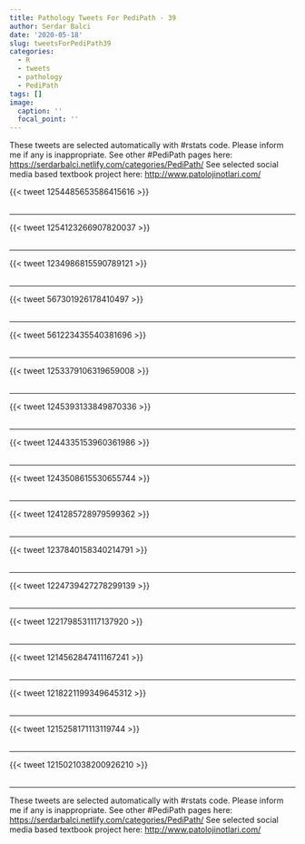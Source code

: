 ```yaml
---
title: Pathology Tweets For PediPath - 39
author: Serdar Balci
date: '2020-05-18'
slug: tweetsForPediPath39
categories:
  - R
  - tweets
  - pathology
  - PediPath
tags: []
image:
  caption: ''
  focal_point: ''
---
```



These tweets are selected automatically with #rstats code. Please inform me if any is inappropriate.
See other #PediPath pages here: https://serdarbalci.netlify.com/categories/PediPath/ 
See selected social media based textbook project here: http://www.patolojinotlari.com/

{{< tweet 1254485653586415616 >}}
<br>
<br>
<hr>
{{< tweet 1254123266907820037 >}}
<br>
<br>
<hr>
{{< tweet 1234986815590789121 >}}
<br>
<br>
<hr>
{{< tweet 567301926178410497 >}}
<br>
<br>
<hr>
{{< tweet 561223435540381696 >}}
<br>
<br>
<hr>
{{< tweet 1253379106319659008 >}}
<br>
<br>
<hr>
{{< tweet 1245393133849870336 >}}
<br>
<br>
<hr>
{{< tweet 1244335153960361986 >}}
<br>
<br>
<hr>
{{< tweet 1243508615530655744 >}}
<br>
<br>
<hr>
{{< tweet 1241285728979599362 >}}
<br>
<br>
<hr>
{{< tweet 1237840158340214791 >}}
<br>
<br>
<hr>
{{< tweet 1224739427278299139 >}}
<br>
<br>
<hr>
{{< tweet 1221798531117137920 >}}
<br>
<br>
<hr>
{{< tweet 1214562847411167241 >}}
<br>
<br>
<hr>
{{< tweet 1218221199349645312 >}}
<br>
<br>
<hr>
{{< tweet 1215258171113119744 >}}
<br>
<br>
<hr>
{{< tweet 1215021038200926210 >}}
<br>
<br>
<hr>


These tweets are selected automatically with #rstats code. Please inform me if any is inappropriate.
See other #PediPath pages here: https://serdarbalci.netlify.com/categories/PediPath/ 
See selected social media based textbook project here: http://www.patolojinotlari.com/

